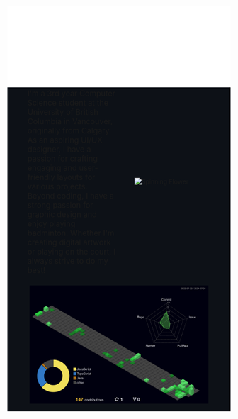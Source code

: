 

<!--
**LeoShangTang/LeoShangTang** is a ✨ _special_ ✨ repository because its `README.md` (this file) appears on your GitHub profile.

Here are some ideas to get you started:

- 🔭 I’m currently working on ...
- 🌱 I’m currently learning ...
- 👯 I’m looking to collaborate on ...
- 🤔 I’m looking for help with ...
- 💬 Ask me about ...
- 📫 How to reach me: ...
- 😄 Pronouns: ...
- ⚡ Fun fact: ...
-->
<!-- <div style="text-align: center; margin-bottom: 10px">
    <img src="./Leo%20Gif%20Text.gif" alt="Leo Name">
</div> -->

<!-- <div style="width: 100%; position: absolute">
    <img src="./Rain%20banner.gif" style="text-align: center; width: 100%" alt="Rain banner">
</div>

<div style="text-align: center; width: 100%; margin:">
  Leo
</div> -->


<div style="display: flex; flex-direction: column; background-color:#0D1117; align-items: center">
<div>
    <img src="./Leo%20Text.gif" alt="Leo Text">
</div>


<div style="display: flex; flex-direction: row; justify-content: center; align-items: center">

<div style="margin: 0 0 10px 30px; width:40%; font-size:1.8vw">
    I'm a 3rd year Computer Science student at the University of British Columbia in Vancouver, originally from Calgary. As an aspiring UI/UX designer, I have a passion for crafting engaging and user-friendly layouts for various projects. Beyond coding, I have a strong passion for graphic design and enjoy playing badminton. Whether I'm creating digital artwork or playing on the court, I always strive to do my best!
</div>

<div style="margin-bottom: 10px; margin-left: 40px; width:40%;">
    <img src="./Spinning%20Flower%20Pixel.gif" alt="Spinning Flower">
</div>


</div>
<div style="width: 80%; border-radius: 15px; overflow:hidden">

![](./profile-3d-contrib/profile-night-green.svg)

</div>
</div>